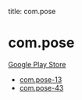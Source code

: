 title: com.pose
# com.pose


[Google Play Store](https://play.google.com/store/apps/details?id=com.pose)


* [com.pose-13](./com.pose-13/)
* [com.pose-43](./com.pose-43/)